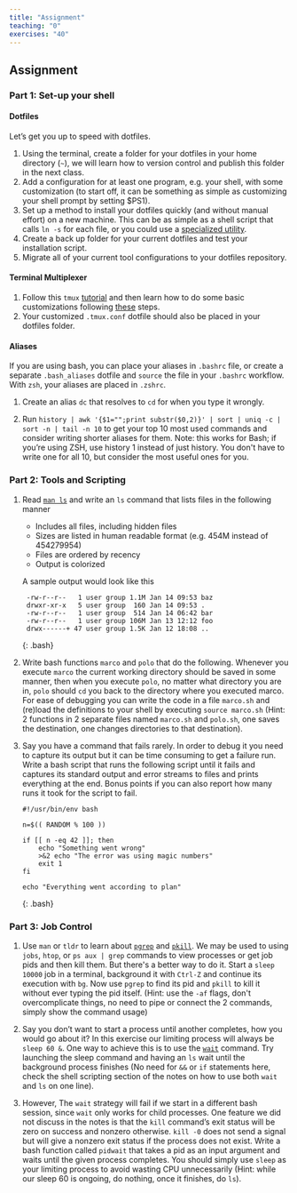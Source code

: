 ```yaml
---
title: "Assignment"
teaching: "0"
exercises: "40"
---
```


## Assignment

### Part 1: Set-up your shell

#### Dotfiles

Let’s get you up to speed with dotfiles.

 1. Using the terminal, create a folder for your dotfiles in your home directory (`~`), we will learn how to version control and publish this folder in the next class.
 2. Add a configuration for at least one program, e.g. your shell, with some customization (to start off, it can be something as simple as customizing your shell prompt by setting $PS1).
 3. Set up a method to install your dotfiles quickly (and without manual effort) on a new machine. This can be as simple as a shell script that calls `ln -s` for each file, or you could use a [specialized utility](https://dotfiles.github.io/utilities/).
 4. Create a back up folder for your current dotfiles and test your installation script.
 5. Migrate all of your current tool configurations to your dotfiles repository.

#### Terminal Multiplexer
 1. Follow this `tmux` [tutorial](https://www.hamvocke.com/blog/a-quick-and-easy-guide-to-tmux/) and then learn how to do some basic customizations following [these](https://www.hamvocke.com/blog/a-guide-to-customizing-your-tmux-conf/) steps.
 2. Your customized `.tmux.conf` dotfile should also be placed in your dotfiles folder.

#### Aliases
If you are using bash, you can place your aliases in `.bashrc` file, or create a separate `.bash_aliases` dotfile and `source` the file in your `.bashrc` workflow. With `zsh`, your aliases are placed in `.zshrc`.

 1. Create an alias `dc` that resolves to `cd` for when you type it wrongly.

 2. Run `history | awk '{$1="";print substr($0,2)}' | sort | uniq -c | sort -n | tail -n 10` to get your top 10 most used commands and consider writing shorter aliases for them. Note: this works for Bash; if you’re using ZSH, use history 1 instead of just history. You don't have to write one for all 10, but consider the most useful ones for you. 

### Part 2: Tools and Scripting
 
 1. Read [`man ls`](https://www.man7.org/linux/man-pages/man1/ls.1.html) and write an `ls` command that lists files in the following manner

    - Includes all files, including hidden files
    - Sizes are listed in human readable format (e.g. 454M instead of 454279954)
    - Files are ordered by recency
    - Output is colorized

    A sample output would look like this

    ~~~
     -rw-r--r--   1 user group 1.1M Jan 14 09:53 baz
     drwxr-xr-x   5 user group  160 Jan 14 09:53 .
     -rw-r--r--   1 user group  514 Jan 14 06:42 bar
     -rw-r--r--   1 user group 106M Jan 13 12:12 foo
     drwx------+ 47 user group 1.5K Jan 12 18:08 ..
     ~~~
     {: .bash}

 2. Write bash functions `marco` and `polo` that do the following. Whenever you execute `marco` the current working directory should be saved in some manner, then when you execute `polo`, no matter what directory you are in, `polo` should `cd` you back to the directory where you executed marco. For ease of debugging you can write the code in a file `marco.sh` and (re)load the definitions to your shell by executing `source marco.sh` (Hint: 2 functions in 2 separate files named `marco.sh` and `polo.sh`, one saves the destination, one changes directories to that destination).

 3. Say you have a command that fails rarely. In order to debug it you need to capture its output but it can be time consuming to get a failure run. Write a bash script that runs the following script until it fails and captures its standard output and error streams to files and prints everything at the end. Bonus points if you can also report how many runs it took for the script to fail.

    ~~~
    #!/usr/bin/env bash

    n=$(( RANDOM % 100 ))

    if [[ n -eq 42 ]]; then
        echo "Something went wrong"
        >&2 echo "The error was using magic numbers"
        exit 1
    fi

    echo "Everything went according to plan"
    ~~~
    {: .bash}

### Part 3: Job Control
 1. Use `man` or `tldr` to learn about [`pgrep`](https://www.man7.org/linux/man-pages/man1/pgrep.1.html) and [`pkill`](http://man7.org/linux/man-pages/man1/pgrep.1.html). We may be used to using `jobs`, `htop`, or `ps aux | grep` commands to view processes or get job pids and then kill them. But there's a better way to do it. Start a `sleep 10000` job in a terminal, background it with `Ctrl-Z` and continue its execution with `bg`. Now use `pgrep` to find its pid and `pkill` to kill it without ever typing the pid itself. (Hint: use the `-af` flags, don't overcomplicate things, no need to pipe or connect the 2 commands, simply show the command usage)

 2. Say you don’t want to start a process until another completes, how you would go about it? In this exercise our limiting process will always be `sleep 60 &`. One way to achieve this is to use the [`wait`](https://www.man7.org/linux/man-pages/man1/wait.1p.html) command. Try launching the sleep command and having an `ls` wait until the background process finishes (No need for `&&` or `if` statements here, check the shell scripting section of the notes on how to use both `wait` and `ls` on one line).

 3. However, The `wait` strategy will fail if we start in a different bash session, since `wait` only works for child processes. One feature we did not discuss in the notes is that the `kill` command’s exit status will be zero on success and nonzero otherwise. `kill -0` does not send a signal but will give a nonzero exit status if the process does not exist. Write a bash function called `pidwait` that takes a pid as an input argument and waits until the given process completes. You should simply use `sleep` as your limiting process to avoid wasting CPU unnecessarily (Hint: while our sleep 60 is ongoing, do nothing, once it finishes, do `ls`).

